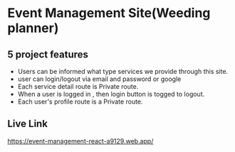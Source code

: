 # Event Management Site(Weeding planner)

**5 project features**
---
* Users can be informed what type services we provide through this site.
* user can login/logout via email and password or google
* Each service detail route is Private route.
* When a user is logged in , then login button is togged to logout.
* Each user's profile route is a Private route.

**Live Link**
---
https://event-management-react-a9129.web.app/